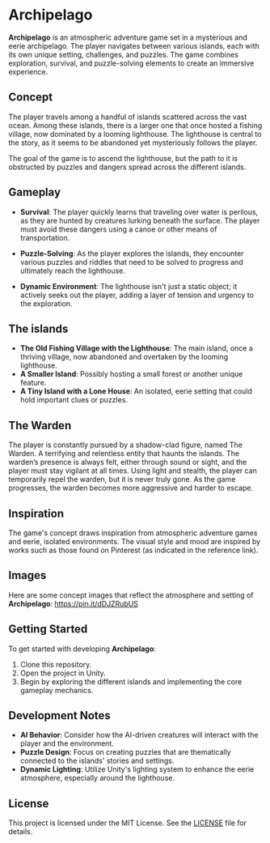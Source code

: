 
# Archipelago

**Archipelago** is an atmospheric adventure game set in a mysterious and eerie archipelago. The player navigates between various islands, each with its own unique setting, challenges, and puzzles. The game combines exploration, survival, and puzzle-solving elements to create an immersive experience.

## Concept

The player travels among a handful of islands scattered across the vast ocean. Among these islands, there is a larger one that once hosted a fishing village, now dominated by a looming lighthouse. The lighthouse is central to the story, as it seems to be abandoned yet mysteriously follows the player. 

The goal of the game is to ascend the lighthouse, but the path to it is obstructed by puzzles and dangers spread across the different islands.

## Gameplay

- **Survival**: The player quickly learns that traveling over water is perilous, as they are hunted by creatures lurking beneath the surface. The player must avoid these dangers using a canoe or other means of transportation.
  
- **Puzzle-Solving**: As the player explores the islands, they encounter various puzzles and riddles that need to be solved to progress and ultimately reach the lighthouse.

- **Dynamic Environment**: The lighthouse isn't just a static object; it actively seeks out the player, adding a layer of tension and urgency to the exploration.

## The islands

- **The Old Fishing Village with the Lighthouse**: The main island, once a thriving village, now abandoned and overtaken by the looming lighthouse.
- **A Smaller Island**: Possibly hosting a small forest or another unique feature.
- **A Tiny Island with a Lone House**: An isolated, eerie setting that could hold important clues or puzzles.

## The Warden
The player is constantly pursued by a shadow-clad figure, named The Warden. A terrifying and relentless entity that haunts the islands. The warden’s presence is always felt, either through sound or sight, and the player must stay vigilant at all times. Using light and stealth, the player can temporarily repel the warden, but it is never truly gone. As the game progresses, the warden becomes more aggressive and harder to escape.

## Inspiration

The game's concept draws inspiration from atmospheric adventure games and eerie, isolated environments. The visual style and mood are inspired by works such as those found on Pinterest (as indicated in the reference link).

## Images

Here are some concept images that reflect the atmosphere and setting of **Archipelago**:
https://pin.it/dDJZRubUS

## Getting Started

To get started with developing **Archipelago**:

1. Clone this repository.
2. Open the project in Unity.
3. Begin by exploring the different islands and implementing the core gameplay mechanics.

## Development Notes

- **AI Behavior**: Consider how the AI-driven creatures will interact with the player and the environment.
- **Puzzle Design**: Focus on creating puzzles that are thematically connected to the islands' stories and settings.
- **Dynamic Lighting**: Utilize Unity's lighting system to enhance the eerie atmosphere, especially around the lighthouse.

## License

This project is licensed under the MIT License. See the [LICENSE](LICENSE) file for details.
